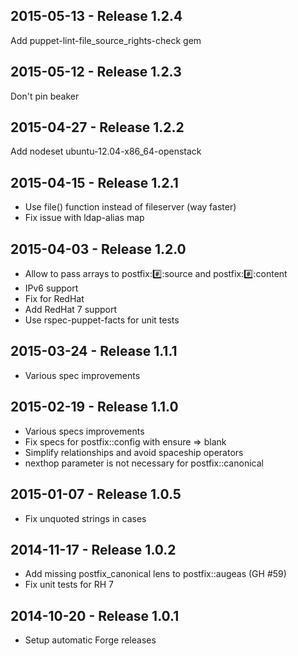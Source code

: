 ## 2015-05-13 - Release 1.2.4

Add puppet-lint-file_source_rights-check gem

## 2015-05-12 - Release 1.2.3

Don't pin beaker

## 2015-04-27 - Release 1.2.2

Add nodeset ubuntu-12.04-x86_64-openstack

## 2015-04-15 - Release 1.2.1

- Use file() function instead of fileserver (way faster)
- Fix issue with ldap-alias map

## 2015-04-03 - Release 1.2.0

- Allow to pass arrays to postfix::hash::source and postfix::hash::content
- IPv6 support
- Fix for RedHat
- Add RedHat 7 support
- Use rspec-puppet-facts for unit tests

## 2015-03-24 - Release 1.1.1

- Various spec improvements

## 2015-02-19 - Release 1.1.0

- Various specs improvements
- Fix specs for postfix::config with ensure => blank 
- Simplify relationships and avoid spaceship operators
- nexthop parameter is not necessary for postfix::canonical

## 2015-01-07 - Release 1.0.5

- Fix unquoted strings in cases

## 2014-11-17 - Release 1.0.2

- Add missing postfix_canonical lens to postfix::augeas (GH #59)
- Fix unit tests for RH 7

## 2014-10-20 - Release 1.0.1

- Setup automatic Forge releases
